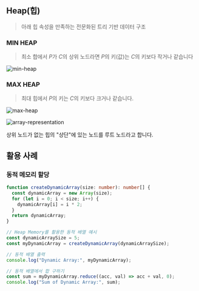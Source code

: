 ## Heap(힙)

> 아래 힙 속성을 만족하는 전문화된 트리 기반 데이터 구조

### MIN HEAP

> 최소 합에서 $P$가 $C$의 상위 노드라면 $P$의 키(값)는 $C$의 키보다 작거나 같습니다

![min-heap](https://github.com/kwhong95/js_study/assets/70752848/4e206784-7cf8-4d79-9102-200769d6c7db)

### MAX HEAP

> 최대 힙에서 $P$의 키는 $C$의 키보다 크거나 같습니다.

![max-heap](https://github.com/kwhong95/js_study/assets/70752848/a3848cad-2f70-450c-9d13-a22f6f81bb9c)

![array-representation](https://github.com/kwhong95/js_study/assets/70752848/4f1bcfde-c934-468e-9e0e-2883df4a08e8)

상위 노드가 없는 힙의 "상단"에 있는 노드를 루트 노드라고 합니다.

## 활용 사례

### 동적 메모리 할당

```ts
function createDynamicArray(size: number): number[] {
  const dynamicArray = new Array(size);
  for (let i = 0; i < size; i++) {
    dynamicArray[i] = i * 2; 
  }
  return dynamicArray;
}

// Heap Memory를 활용한 동적 배열 예시
const dynamicArraySize = 5;
const myDynamicArray = createDynamicArray(dynamicArraySize);

// 동적 배열 출력
console.log("Dynamic Array:", myDynamicArray);

// 동적 배열에서 합 구하기
const sum = myDynamicArray.reduce((acc, val) => acc + val, 0);
console.log("Sum of Dynamic Array:", sum);
```